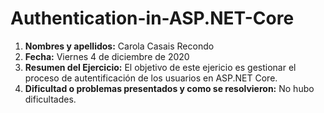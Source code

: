 # Authentication-in-ASP.NET-Core

1. **Nombres y apellidos:** Carola Casais Recondo
2. **Fecha:** Viernes 4 de diciembre de 2020
3. **Resumen del Ejercicio:** El objetivo de este ejericio es gestionar el proceso de autentificación de los usuarios en ASP.NET Core.
4. **Dificultad o problemas presentados y como se resolvieron:** No hubo dificultades.
